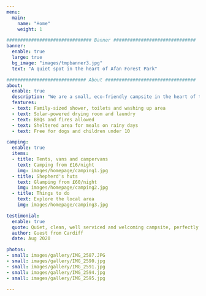 ```yaml
---
menu:
  main:
    name: "Home"
    weight: 1

############################### Banner ##############################
banner:
  enable: true
  large: true
  bg_image: "images/tmpbanner3.jpg"
  text: "A quiet spot in the heart of Afan Forest Park"

############################# About #################################
about:
  enable: true
  description: "We are a small, eco-friendly campsite in the heart of the Afan Forest Park in Neath Port Talbot, South Wales. The Afan Valley is popular with outdoor enthusiasts, walkers, mountain bikers, cyclists, and intrepid explorers. Our campsite is the perfect setting for a quiet retreat, surrounded by panoramic vistas, home to abundant wildlife."
  features:
  - text: Family-sized shower, toilets and washing up area
  - text: Solar-powered drying room and laundry
  - text: BBQs and fires allowed
  - text: Sheltered area for meals on rainy days
  - text: Free for dogs and children under 10

camping:
  enable: true
  items:
  - title: Tents, vans and campervans
    text: Camping from £16/night
    img: images/homepage/camping1.jpg
  - title: Shepherd's huts
    text: Glamping from £60/night
    img: images/homepage/camping2.jpg
  - title: Things to do
    text: Explore the local area
    img: images/homepage/camping3.jpg

testimonial:
  enable: true
  quote: Quiet, clean, well serviced and welcoming campsite, perfectly located for mountain bikers and walkers looking to explore the surrounding forestry and mountains. Would highly recommend if you’re looking for somewhere quiet and stress free with great views...
  author: Guest from Cardiff
  date: Aug 2020

photos:
- small: images/gallery/IMG_2587.JPG
- small: images/gallery/IMG_2590.jpg
- small: images/gallery/IMG_2591.jpg
- small: images/gallery/IMG_2594.jpg
- small: images/gallery/IMG_2595.jpg

---
```

